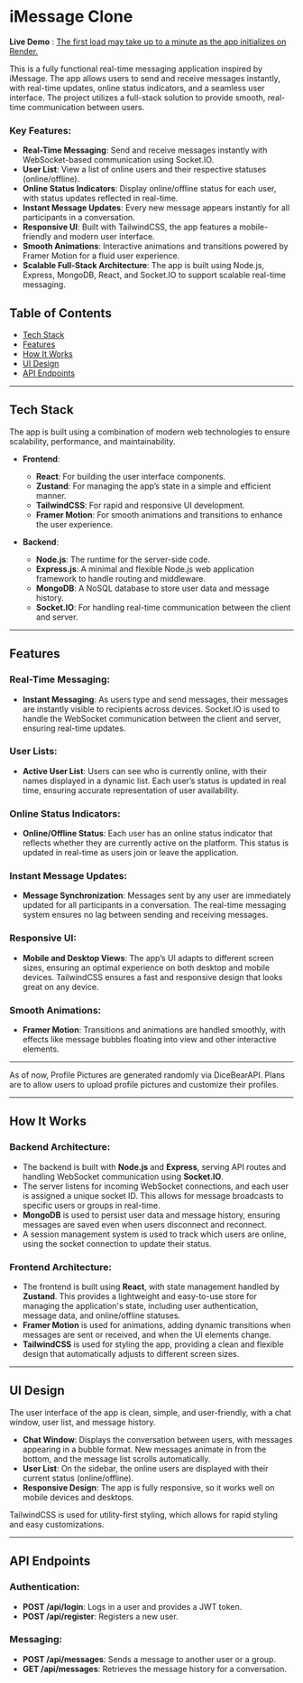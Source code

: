 
# iMessage Clone

**Live Demo** : [The first load may take up to a minute as the app initializes on Render.](https://imessage-ctk6.onrender.com/*)


This is a fully functional real-time messaging application inspired by iMessage. The app allows users to send and receive messages instantly, with real-time updates, online status indicators, and a seamless user interface. The project utilizes a full-stack solution to provide smooth, real-time communication between users. 


### Key Features:
- **Real-Time Messaging**: Send and receive messages instantly with WebSocket-based communication using Socket.IO.
- **User List**: View a list of online users and their respective statuses (online/offline).
- **Online Status Indicators**: Display online/offline status for each user, with status updates reflected in real-time.
- **Instant Message Updates**: Every new message appears instantly for all participants in a conversation.
- **Responsive UI**: Built with TailwindCSS, the app features a mobile-friendly and modern user interface.
- **Smooth Animations**: Interactive animations and transitions powered by Framer Motion for a fluid user experience.
- **Scalable Full-Stack Architecture**: The app is built using Node.js, Express, MongoDB, React, and Socket.IO to support scalable real-time messaging.

## Table of Contents

- [Tech Stack](#tech-stack)
- [Features](#features)
- [How It Works](#how-it-works)
- [UI Design](#ui-design)
- [API Endpoints](#api-endpoints)

---

## Tech Stack

The app is built using a combination of modern web technologies to ensure scalability, performance, and maintainability.

- **Frontend**:  
  - **React**: For building the user interface components.
  - **Zustand**: For managing the app’s state in a simple and efficient manner.
  - **TailwindCSS**: For rapid and responsive UI development.
  - **Framer Motion**: For smooth animations and transitions to enhance the user experience.

- **Backend**:  
  - **Node.js**: The runtime for the server-side code.
  - **Express.js**: A minimal and flexible Node.js web application framework to handle routing and middleware.
  - **MongoDB**: A NoSQL database to store user data and message history.
  - **Socket.IO**: For handling real-time communication between the client and server.

---


## Features

### Real-Time Messaging:
- **Instant Messaging**: As users type and send messages, their messages are instantly visible to recipients across devices. Socket.IO is used to handle the WebSocket communication between the client and server, ensuring real-time updates.

### User Lists:
- **Active User List**: Users can see who is currently online, with their names displayed in a dynamic list. Each user’s status is updated in real time, ensuring accurate representation of user availability.

### Online Status Indicators:
- **Online/Offline Status**: Each user has an online status indicator that reflects whether they are currently active on the platform. This status is updated in real-time as users join or leave the application.

### Instant Message Updates:
- **Message Synchronization**: Messages sent by any user are immediately updated for all participants in a conversation. The real-time messaging system ensures no lag between sending and receiving messages.

### Responsive UI:
- **Mobile and Desktop Views**: The app’s UI adapts to different screen sizes, ensuring an optimal experience on both desktop and mobile devices. TailwindCSS ensures a fast and responsive design that looks great on any device.

### Smooth Animations:
- **Framer Motion**: Transitions and animations are handled smoothly, with effects like message bubbles floating into view and other interactive elements.

---

As of now, Profile Pictures are generated randomly via DiceBearAPI. Plans are to allow users to upload profile pictures and customize their profiles.

---

## How It Works

### Backend Architecture:
- The backend is built with **Node.js** and **Express**, serving API routes and handling WebSocket communication using **Socket.IO**.  
- The server listens for incoming WebSocket connections, and each user is assigned a unique socket ID. This allows for message broadcasts to specific users or groups in real-time.
- **MongoDB** is used to persist user data and message history, ensuring messages are saved even when users disconnect and reconnect.
- A session management system is used to track which users are online, using the socket connection to update their status.

### Frontend Architecture:
- The frontend is built using **React**, with state management handled by **Zustand**. This provides a lightweight and easy-to-use store for managing the application's state, including user authentication, message data, and online/offline statuses.
- **Framer Motion** is used for animations, adding dynamic transitions when messages are sent or received, and when the UI elements change.
- **TailwindCSS** is used for styling the app, providing a clean and flexible design that automatically adjusts to different screen sizes.

---


## UI Design

The user interface of the app is clean, simple, and user-friendly, with a chat window, user list, and message history. 

- **Chat Window**: Displays the conversation between users, with messages appearing in a bubble format. New messages animate in from the bottom, and the message list scrolls automatically.
- **User List**: On the sidebar, the online users are displayed with their current status (online/offline).
- **Responsive Design**: The app is fully responsive, so it works well on mobile devices and desktops.

TailwindCSS is used for utility-first styling, which allows for rapid styling and easy customizations.

---

## API Endpoints

### Authentication:
- **POST /api/login**: Logs in a user and provides a JWT token.
- **POST /api/register**: Registers a new user.

### Messaging:
- **POST /api/messages**: Sends a message to another user or a group.
- **GET /api/messages**: Retrieves the message history for a conversation.
